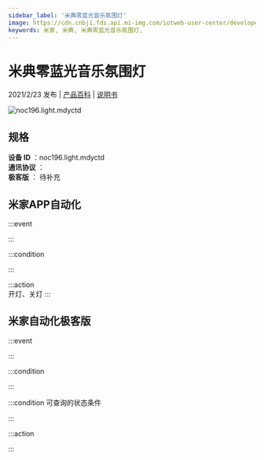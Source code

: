 ```yaml
---
sidebar_label: '米典零蓝光音乐氛围灯'
image: https://cdn.cnbj1.fds.api.mi-img.com/iotweb-user-center/developer_1679048938467OsF9plB2.png?GalaxyAccessKeyId=AKVGLQWBOVIRQ3XLEW&Expires=9223372036854775807&Signature=UiBch3RBZs0RrYiLENtAqY+EJAY=
keywords: 米家, 米典, 米典零蓝光音乐氛围灯, 
---
```

# 米典零蓝光音乐氛围灯

2021/2/23 发布 | [产品百科](https://home.mi.com/webapp/content/baike/product/index.html?model=noc196.light.mdyctd/) | [说明书](https://home.mi.com/views/introduction.html?model=noc196.light.mdyctd&region=cn)

![noc196.light.mdyctd](https://cdn.cnbj1.fds.api.mi-img.com/iotweb-user-center/developer_1679048938467OsF9plB2.png?GalaxyAccessKeyId=AKVGLQWBOVIRQ3XLEW&Expires=9223372036854775807&Signature=UiBch3RBZs0RrYiLENtAqY+EJAY=)

## 规格  
> 
**设备 ID** ：noc196.light.mdyctd  
**通讯协议** ：  
**极客版**  ： 待补充 


## 米家APP自动化  

:::event  

:::

:::condition  

:::

:::action   
开灯、关灯
:::

## 米家自动化极客版  

:::event  

:::

:::condition  

:::

:::condition 可查询的状态条件  

:::

:::action  

:::

        
